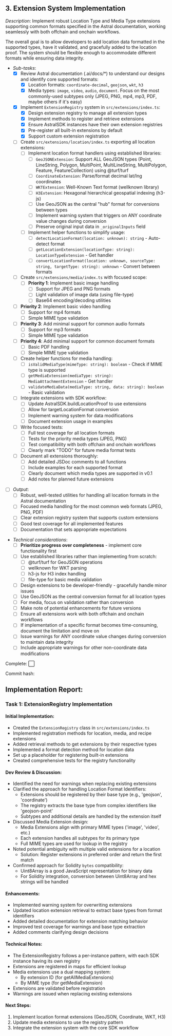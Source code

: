 ## **3. Extension System Implementation**  
  *Description*: Implement robust Location Type and Media Type extensions supporting common formats specified in the Astral documentation, working seamlessly with both offchain and onchain workflows.

  The overall goal is to allow developers to add location data formatted in the supported types, have it validated, and gracefully added to the location proof. The system should be flexible enough to accommodate different formats while ensuring data integrity.
   
   - *Sub-tasks*: 
     - [x] Review Astral documentation (.ai/docs/*) to understand our designs and identify core supported formats:
       - [x] Location formats: `coordinate-decimal`, `geojson`, `wkt`, `h3`
       - [x] Media types: `image`, `video`, `audio`, `document`. Focus on the most commonly-used subtypes only (JPEG, PNG, mp4, mp3, PDF, maybe others if it's easy)
     
     - [x] Implement `ExtensionRegistry` system in `src/extensions/index.ts`:
       - [x] Design extension registry to manage all extension types
       - [x] Implement methods to register and retrieve extensions
       - [x] Ensure AstralSDK instances have their own extension registries
       - [x] Pre-register all built-in extensions by default
       - [x] Support custom extension registration
     
     - [ ] Create `src/extensions/location/index.ts` exporting all location extensions:
       - [ ] Implement location format handlers using established libraries:
         - [ ] `GeoJSONExtension`: Support ALL GeoJSON types (Point, LineString, Polygon, MultiPoint, MultiLineString, MultiPolygon, Feature, FeatureCollection) using @turf/turf
         - [ ] `CoordinateExtension`: Parse/format decimal lat/lng coordinates
         - [ ] `WKTExtension`: Well-Known Text format (wellknown library)
         - [ ] `H3Extension`: Hexagonal hierarchical geospatial indexing (h3-js)
         - [ ] Use GeoJSON as the central "hub" format for conversions between types
         - [ ] Implement warning system that triggers on ANY coordinate value changes during conversion
         - [ ] Preserve original input data in `_originalInputs` field 
       
       - [ ] Implement helper functions to simplify usage:
         - [ ] `detectLocationFormat(location: unknown): string` - Auto-detect format
         - [ ] `getLocationExtension(locationType: string): LocationTypeExtension` - Get handler
         - [ ] `convertLocationFormat(location: unknown, sourceType: string, targetType: string): unknown` - Convert between formats
     
     - [ ] Create `src/extensions/media/index.ts` with focused scope:
       - [ ] **Priority 1**: Implement basic image handling
         - [ ] Support for JPEG and PNG formats
         - [ ] Light validation of image data (using file-type)
         - [ ] Base64 encoding/decoding utilities
      - [ ] **Priority 2**: Implement basic video handling
        - [ ] Support for mp4 formats
        - [ ] Simple MIME type validation
      - [ ] **Priority 3**: Add minimal support for common audio formats
        - [ ] Support for mp3 formats
        - [ ] Simple MIME type validation
      - [ ] **Priority 4**: Add minimal support for common document formats
         - [ ] Basic PDF handling
         - [ ] Simple MIME type validation
         
       - [ ] Create helper functions for media handling:
         - [ ] `isValidMediaType(mimeType: string): boolean` - Check if MIME type is supported
         - [ ] `getMediaExtension(mediaType: string): MediaAttachmentExtension` - Get handler
         - [ ] `validateMediaData(mediaType: string, data: string): boolean` - Basic validation
     
     - [ ] Integrate extensions with SDK workflow:
       - [ ] Update AstralSDK.buildLocationProof to use extensions
       - [ ] Allow for targetLocationFormat conversion
       - [ ] Implement warning system for data modifications
       - [ ] Document extension usage in examples
     
     - [ ] Write focused tests:
       - [ ] Full test coverage for all location formats
       - [ ] Tests for the priority media types (JPEG, PNG)
       - [ ] Test compatibility with both offchain and onchain workflows
       - [ ] Clearly mark "TODO" for future media format tests
     
     - [ ] Document all extensions thoroughly:
       - [ ] Add detailed JSDoc comments to all functions
       - [ ] Include examples for each supported format
       - [ ] Clearly document which media types are supported in v0.1
       - [ ] Add notes for planned future extensions
     
   - [ ] *Output*: 
     - [ ] Robust, well-tested utilities for handling all location formats in the Astral documentation
     - [ ] Focused media handling for the most common web formats (JPEG, PNG, PDF)
     - [ ] Clear extension registry system that supports custom extensions
     - [ ] Good test coverage for all implemented features
     - [ ] Documentation that sets appropriate expectations
   
   - *Technical considerations*: 
     - [ ] **Prioritize progress over completeness** - implement core functionality first
     - [ ] Use established libraries rather than implementing from scratch:
       - [ ] @turf/turf for GeoJSON operations
       - [ ] wellknown for WKT parsing
       - [ ] h3-js for H3 index handling
       - [ ] file-type for basic media validation
     - [ ] Design extensions to be developer-friendly - gracefully handle minor issues
     - [ ] Use GeoJSON as the central conversion format for all location types
     - [ ] For media, focus on validation rather than conversion
     - [ ] Make note of potential enhancements for future versions
     - [ ] Ensure all extensions work with both offchain and onchain workflows
     - [ ] If implementation of a specific format becomes time-consuming, document the limitation and move on
     - [ ] Issue warnings for ANY coordinate value changes during conversion to maintain data integrity
     - [ ] Include appropriate warnings for other non-coordinate data modifications

Complete: ⬜️

Commit hash: <todo>

## Implementation Report:

### Task 1: ExtensionRegistry Implementation

#### Initial Implementation:
- Created the `ExtensionRegistry` class in `src/extensions/index.ts`
- Implemented registration methods for location, media, and recipe extensions
- Added retrieval methods to get extensions by their respective types
- Implemented a format detection method for location data
- Set up a placeholder for registering built-in extensions
- Created comprehensive tests for the registry functionality

#### Dev Review & Discussion:
- Identified the need for warnings when replacing existing extensions
- Clarified the approach for handling Location Format Identifiers:
  - Extensions should be registered by their base type (e.g., 'geojson', 'coordinate')
  - The registry extracts the base type from complex identifiers like 'geojson-point'
  - Subtypes and additional details are handled by the extension itself
- Discussed Media Extension design:
  - Media Extensions align with primary MIME types ('image', 'video', etc.)
  - Each extension handles all subtypes for its primary type
  - Full MIME types are used for lookup in the registry
- Noted potential ambiguity with multiple valid extensions for a location
  - Solution: Register extensions in preferred order and return the first match
- Confirmed approach for Solidity `bytes` compatibility:
  - Uint8Array is a good JavaScript representation for binary data
  - For Solidity integration, conversion between Uint8Array and hex strings will be handled

#### Enhancements:
- Implemented warning system for overwriting extensions
- Updated location extension retrieval to extract base types from format identifiers
- Added detailed documentation for extension matching behavior
- Improved test coverage for warnings and base type extraction
- Added comments clarifying design decisions

#### Technical Notes:
- The ExtensionRegistry follows a per-instance pattern, with each SDK instance having its own registry
- Extensions are registered in maps for efficient lookup
- Media extensions use a dual mapping system:
  - By extension ID (for getAllMediaExtensions)
  - By MIME type (for getMediaExtension)
- Extensions are validated before registration
- Warnings are issued when replacing existing extensions

#### Next Steps:
1. Implement location format extensions (GeoJSON, Coordinate, WKT, H3)
2. Update media extensions to use the registry pattern
3. Integrate the extension system with the core SDK workflow